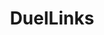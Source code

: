 ---
title: DuelLinks
crosslinks:
- yugioh
- CompetitiveDL
- pokemon
- TeraOnline
- ShinyPokemon
- hearthstone
- stunfisk
- DBZDokkanBattle
- shittyyugiohmemes
- Yugioh101
- iamsmart
- FashionReps
- NatureIsFuckingLit
- mildlyinteresting
- shitposts
- googleplaydeals
- FrenchWestIndies
- DuelMasters
- TalesofLink
---